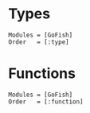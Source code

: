 # Types 
```@autodocs
Modules = [GoFish]
Order   = [:type]
```

# Functions 
 
```@autodocs
Modules = [GoFish]
Order   = [:function]
```